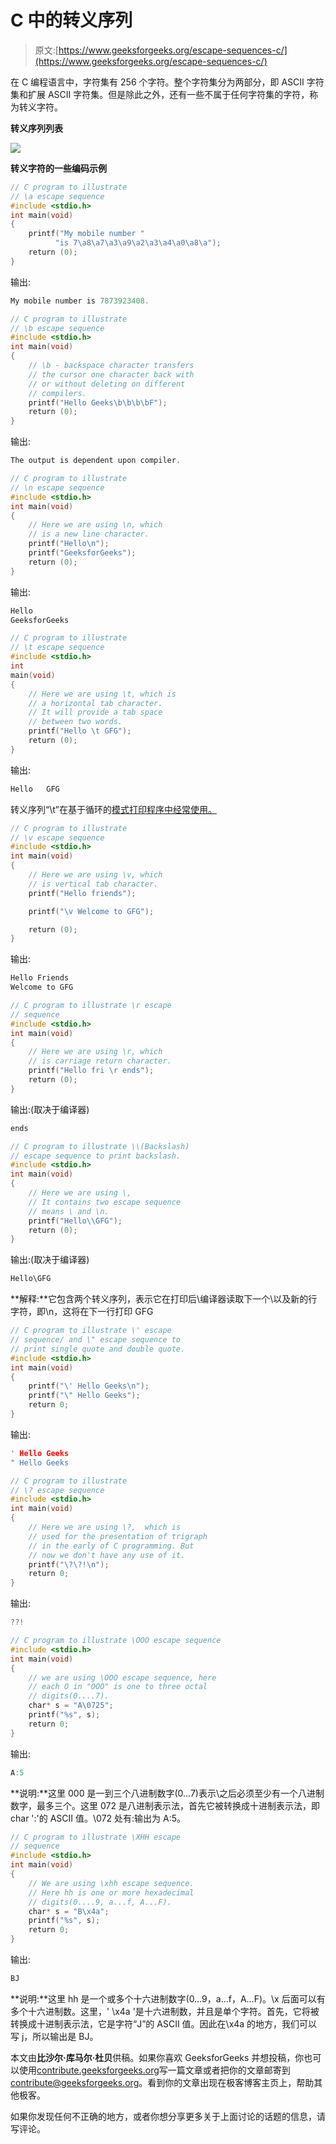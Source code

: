 # C 中的转义序列

> 原文:[https://www.geeksforgeeks.org/escape-sequences-c/](https://www.geeksforgeeks.org/escape-sequences-c/)

在 C 编程语言中，字符集有 256 个字符。整个字符集分为两部分，即 ASCII 字符集和扩展 ASCII 字符集。但是除此之外，还有一些不属于任何字符集的字符，称为转义字符。

**转义序列列表**

[![](img/cc526fc6f5e7694442c53bfed111df7f.png)](https://media.geeksforgeeks.org/wp-content/cdn-uploads/20191129164033/C-CPP-Escape-Sequences.png)

**转义字符的一些编码示例**

```cpp
// C program to illustrate
// \a escape sequence
#include <stdio.h>
int main(void)
{
    printf("My mobile number "
          "is 7\a8\a7\a3\a9\a2\a3\a4\a0\a8\a");
    return (0);
}
```

输出:

```cpp
My mobile number is 7873923408.

```

```cpp
// C program to illustrate
// \b escape sequence
#include <stdio.h>
int main(void)
{
    // \b - backspace character transfers
    // the cursor one character back with 
    // or without deleting on different 
    // compilers.
    printf("Hello Geeks\b\b\b\bF");
    return (0);
}
```

输出:

```cpp
The output is dependent upon compiler.

```

```cpp
// C program to illustrate
// \n escape sequence
#include <stdio.h>
int main(void)
{
    // Here we are using \n, which
    // is a new line character.
    printf("Hello\n");
    printf("GeeksforGeeks");
    return (0);
}
```

输出:

```cpp
Hello
GeeksforGeeks
```

```cpp
// C program to illustrate
// \t escape sequence
#include <stdio.h>
int
main(void)
{
    // Here we are using \t, which is
    // a horizontal tab character.
    // It will provide a tab space 
    // between two words.
    printf("Hello \t GFG");
    return (0);
}
```

输出:

```cpp
Hello   GFG

```

转义序列“\t”在基于循环的[模式打印程序中经常使用。](https://www.geeksforgeeks.org/tag/pattern-printing/)

```cpp
// C program to illustrate
// \v escape sequence
#include <stdio.h>
int main(void)
{
    // Here we are using \v, which
    // is vertical tab character.
    printf("Hello friends");

    printf("\v Welcome to GFG");

    return (0);
}
```

输出:

```cpp
Hello Friends
Welcome to GFG

```

```cpp
// C program to illustrate \r escape 
// sequence
#include <stdio.h>
int main(void)
{
    // Here we are using \r, which
    // is carriage return character.
    printf("Hello fri \r ends");
    return (0);
}
```

输出:(取决于编译器)

```cpp
ends 

```

```cpp
// C program to illustrate \\(Backslash)
// escape sequence to print backslash.
#include <stdio.h>
int main(void)
{
    // Here we are using \,
    // It contains two escape sequence 
    // means \ and \n.
    printf("Hello\\GFG");
    return (0);
}
```

输出:(取决于编译器)

```cpp
Hello\GFG 

```

**解释:**它包含两个转义序列，表示它在打印后\编译器读取下一个\以及新的行字符，即\n，这将在下一行打印 GFG

```cpp
// C program to illustrate \' escape
// sequence/ and \" escape sequence to
// print single quote and double quote.
#include <stdio.h>
int main(void)
{
    printf("\' Hello Geeks\n");
    printf("\" Hello Geeks");
    return 0;
}
```

输出:

```cpp
' Hello Geeks
" Hello Geeks

```

```cpp
// C program to illustrate
// \? escape sequence
#include <stdio.h>
int main(void)
{
    // Here we are using \?,  which is 
    // used for the presentation of trigraph
    // in the early of C programming. But
    // now we don't have any use of it.
    printf("\?\?!\n");
    return 0;
}
```

输出:

```cpp
??!

```

```cpp
// C program to illustrate \OOO escape sequence
#include <stdio.h>
int main(void)
{
    // we are using \OOO escape sequence, here 
    // each O in "OOO" is one to three octal 
    // digits(0....7).
    char* s = "A\0725";
    printf("%s", s);
    return 0;
}
```

输出:

```cpp
A:5

```

**说明:**这里 000 是一到三个八进制数字(0…7)表示\之后必须至少有一个八进制数字，最多三个。这里 072 是八进制表示法，首先它被转换成十进制表示法，即 char ':'的 ASCII 值。\072 处有:输出为 A:5。

```cpp
// C program to illustrate \XHH escape 
// sequence
#include <stdio.h>
int main(void)
{
    // We are using \xhh escape sequence.
    // Here hh is one or more hexadecimal
    // digits(0....9, a...f, A...F).
    char* s = "B\x4a";
    printf("%s", s);
    return 0;
}
```

输出:

```cpp
BJ

```

**说明:**这里 hh 是一个或多个十六进制数字(0…9，a…f，A…F)。\x 后面可以有多个十六进制数。这里，' \x4a '是十六进制数，并且是单个字符。首先，它将被转换成十进制表示法，它是字符“J”的 ASCII 值。因此在\x4a 的地方，我们可以写 j，所以输出是 BJ。

本文由**比沙尔·库马尔·杜贝**供稿。如果你喜欢 GeeksforGeeks 并想投稿，你也可以使用[contribute.geeksforgeeks.org](http://www.contribute.geeksforgeeks.org)写一篇文章或者把你的文章邮寄到 contribute@geeksforgeeks.org。看到你的文章出现在极客博客主页上，帮助其他极客。

如果你发现任何不正确的地方，或者你想分享更多关于上面讨论的话题的信息，请写评论。